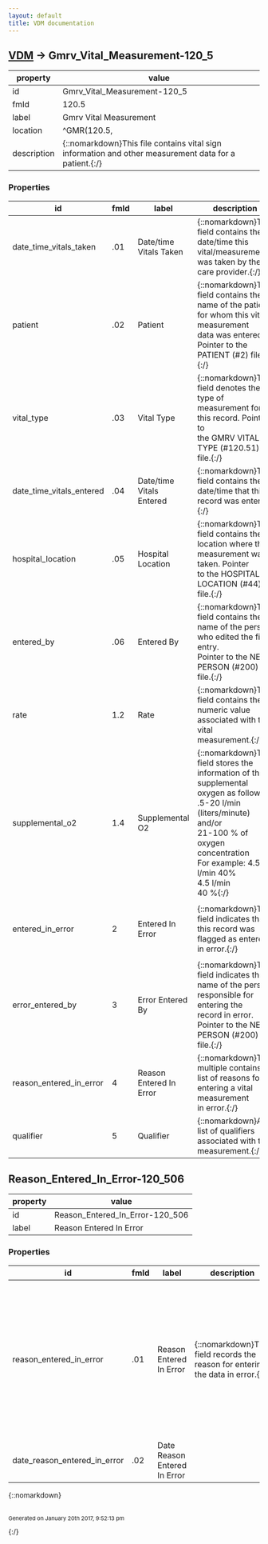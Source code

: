 ```yaml
---
layout: default
title: VDM documentation
---
```


## [VDM](TableOfContent.md) &#8594; Gmrv_Vital_Measurement-120_5 

 property | value 
--- | --- 
 id | Gmrv_Vital_Measurement-120_5
 fmId | 120.5
 label | Gmrv Vital Measurement
 location | ^GMR(120.5,
 description | {::nomarkdown}This file contains vital sign information and other measurement data for a <br/>patient.{:/}

### Properties

| id | fmId | label | description | datatype | location | attributes | range | 
| --- | --- | --- | --- | --- | --- | --- | --- | 
| date_time_vitals_taken | .01 | Date/time Vitals Taken | {::nomarkdown}This field contains the date/time this vital/measurement was taken by the<br/>care provider.{:/} | DATE-TIME |  | REQUIRED, INDEXED |  | 
| patient | .02 | Patient | {::nomarkdown}This field contains the name of the patient for whom this vital measurement<br/>data was entered.  Pointer to the PATIENT (#2) file.{:/} | POINTER |  | REQUIRED, INDEXED | [Patient-2](Patient-2.md) | 
| vital_type | .03 | Vital Type | {::nomarkdown}This field denotes the type of measurement for this record.  Pointer to<br/>the GMRV VITAL TYPE (#120.51) file.{:/} | POINTER |  | REQUIRED, INDEXED | Gmrv_Vital_Type-120_51 | 
| date_time_vitals_entered | .04 | Date/time Vitals Entered | {::nomarkdown}This field contains the date/time that this record was entered.{:/} | DATE-TIME |  | REQUIRED |  | 
| hospital_location | .05 | Hospital Location | {::nomarkdown}This field contains the location where this measurement was taken.  Pointer <br/>to the HOSPITAL LOCATION (#44) file.{:/} | POINTER |  | REQUIRED | [Hospital_Location-44](Hospital_Location-44.md) | 
| entered_by | .06 | Entered By | {::nomarkdown}This field contains the name of the person who edited the file entry.  <br/>Pointer to the NEW PERSON (#200) file.{:/} | POINTER |  | REQUIRED | [New_Person-200](New_Person-200.md) | 
| rate | 1.2 | Rate | {::nomarkdown}This field contains the numeric value associated with this vital<br/>measurement.{:/} | STRING |  |  |  | 
| supplemental_o2 | 1.4 | Supplemental O2 | {::nomarkdown}This field stores the information of the supplemental oxygen as follows:<br/>  .5-20 l/min (liters/minute)   and/or<br/>  21-100 % of oxygen concentration<br/>For example: 4.5 l/min 40%<br/>             4.5 l/min<br/>             40 %{:/} | STRING |  |  |  | 
| entered_in_error | 2 | Entered In Error | {::nomarkdown}This field indicates that this record was flagged as entered in error.{:/} | BOOLEAN |  |  | {::nomarkdown}<dl><dt>1</dt><dd>true</dd></dl>{:/} | 
| error_entered_by | 3 | Error Entered By | {::nomarkdown}This field indicates the name of the person responsible for entering the <br/>record in error.  Pointer to the NEW PERSON (#200) file.{:/} | POINTER |  |  | [New_Person-200](New_Person-200.md) | 
| reason_entered_in_error | 4 | Reason Entered In Error | {::nomarkdown}This multiple contains a list of reasons for entering a vital measurement <br/>in error.{:/} | [OBJECT] |  |  | [Reason_Entered_In_Error-120_506](#Reason_Entered_In_Error-120_506)  | 
| qualifier | 5 | Qualifier | {::nomarkdown}A list of qualifiers associated with this measurement.{:/} | [POINTER] |  |  | {id:Gmrv_Vital_Qualifier-120_52} | 

## <a name="Reason_Entered_In_Error-120_506"></a>Reason_Entered_In_Error-120_506 

 property | value 
--- | --- 
 id | Reason_Entered_In_Error-120_506
 label | Reason Entered In Error

### Properties

| id | fmId | label | description | datatype | location | attributes | range | 
| --- | --- | --- | --- | --- | --- | --- | --- | 
| reason_entered_in_error | .01 | Reason Entered In Error | {::nomarkdown}This field records the reason for entering the data in error.{:/} | ENUMERATION |  | REQUIRED | {::nomarkdown}<dl><dt>2</dt><dd>INCORRECT READING</dd><dt>4</dt><dd>INVALID RECORD</dd><dt>1</dt><dd>INCORRECT DATE/TIME</dd><dt>3</dt><dd>INCORRECT PATIENT</dd></dl>{:/} | 
| date_reason_entered_in_error | .02 | Date Reason Entered In Error |  | DATE-TIME |  |  |  | 

{::nomarkdown} <br/><br/><p style="font-size: 11px">Generated on January 20th 2017, 9:52:13 pm</p>{:/}